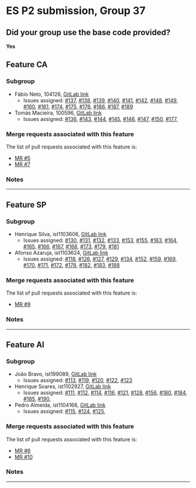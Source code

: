 # ES P2 submission, Group 37

## Did your group use the base code provided?

**Yes**

## Feature CA

### Subgroup
- Fábio Neto, 104126, [GitLab link](https://gitlab.rnl.tecnico.ulisboa.pt/ist1104126)
  + Issues assigned: [#137](https://gitlab.rnl.tecnico.ulisboa.pt/es/es24-37/-/issues/137), [#138](https://gitlab.rnl.tecnico.ulisboa.pt/es/es24-37/-/issues/138), [#139](https://gitlab.rnl.tecnico.ulisboa.pt/es/es24-37/-/issues/139), [#140](https://gitlab.rnl.tecnico.ulisboa.pt/es/es24-37/-/issues/140), [#141](https://gitlab.rnl.tecnico.ulisboa.pt/es/es24-37/-/issues/141), [#142](https://gitlab.rnl.tecnico.ulisboa.pt/es/es24-37/-/issues/142), [#148](https://gitlab.rnl.tecnico.ulisboa.pt/es/es24-37/-/issues/148), [#149](https://gitlab.rnl.tecnico.ulisboa.pt/es/es24-37/-/issues/149), [#160](https://gitlab.rnl.tecnico.ulisboa.pt/es/es24-37/-/issues/160), [#161](https://gitlab.rnl.tecnico.ulisboa.pt/es/es24-37/-/issues/161), [#174](https://gitlab.rnl.tecnico.ulisboa.pt/es/es24-37/-/issues/174), [#175](https://gitlab.rnl.tecnico.ulisboa.pt/es/es24-37/-/issues/175), [#176](https://gitlab.rnl.tecnico.ulisboa.pt/es/es24-37/-/issues/176), [#186](https://gitlab.rnl.tecnico.ulisboa.pt/es/es24-37/-/issues/186), [#187](https://gitlab.rnl.tecnico.ulisboa.pt/es/es24-37/-/issues/187), [#189](https://gitlab.rnl.tecnico.ulisboa.pt/es/es24-37/-/issues/189)
- Tomás Macieira, 100596, [GitLab link](https://gitlab.rnl.tecnico.ulisboa.pt/ist1100596)
  + Issues assigned: [#136](https://gitlab.rnl.tecnico.ulisboa.pt/es/es24-37/-/issues/136), [#143](https://gitlab.rnl.tecnico.ulisboa.pt/es/es24-37/-/issues/143), [#144](https://gitlab.rnl.tecnico.ulisboa.pt/es/es24-37/-/issues/144), [#145](https://gitlab.rnl.tecnico.ulisboa.pt/es/es24-37/-/issues/145), [#146](https://gitlab.rnl.tecnico.ulisboa.pt/es/es24-37/-/issues/146), [#147](https://gitlab.rnl.tecnico.ulisboa.pt/es/es24-37/-/issues/147), [#150](https://gitlab.rnl.tecnico.ulisboa.pt/es/es24-37/-/issues/150), [#177](https://gitlab.rnl.tecnico.ulisboa.pt/es/es24-37/-/issues/177),

### Merge requests associated with this feature

The list of pull requests associated with this feature is:

- [MR #5](https://gitlab.rnl.tecnico.ulisboa.pt/es/es24-37/-/merge_requests/5)
- [MR #7](https://gitlab.rnl.tecnico.ulisboa.pt/es/es24-37/-/merge_requests/7)

### Notes

---

## Feature SP

### Subgroup
- Henrique Silva, ist1103606, [GitLab link](https://gitlab.rnl.tecnico.ulisboa.pt/ist1103606)
    + Issues assigned: [#130](https://gitlab.rnl.tecnico.ulisboa.pt/es/es24-37/-/issues/130), [#131](https://gitlab.rnl.tecnico.ulisboa.pt/es/es24-37/-/issues/131), [#132](https://gitlab.rnl.tecnico.ulisboa.pt/es/es24-37/-/issues/132), [#133](https://gitlab.rnl.tecnico.ulisboa.pt/es/es24-37/-/issues/133), [#153](https://gitlab.rnl.tecnico.ulisboa.pt/es/es24-37/-/issues/153), [#155](https://gitlab.rnl.tecnico.ulisboa.pt/es/es24-37/-/issues/155), [#163](https://gitlab.rnl.tecnico.ulisboa.pt/es/es24-37/-/issues/163), [#164](https://gitlab.rnl.tecnico.ulisboa.pt/es/es24-37/-/issues/164), [#165](https://gitlab.rnl.tecnico.ulisboa.pt/es/es24-37/-/issues/165), [#166](https://gitlab.rnl.tecnico.ulisboa.pt/es/es24-37/-/issues/166), [#167](https://gitlab.rnl.tecnico.ulisboa.pt/es/es24-37/-/issues/167), [#168](https://gitlab.rnl.tecnico.ulisboa.pt/es/es24-37/-/issues/168), [#173](https://gitlab.rnl.tecnico.ulisboa.pt/es/es24-37/-/issues/173), [#179](https://gitlab.rnl.tecnico.ulisboa.pt/es/es24-37/-/issues/179), [#181](https://gitlab.rnl.tecnico.ulisboa.pt/es/es24-37/-/issues/181)
- Afonso Azaruja, ist1103624, [GitLab link](https://gitlab.rnl.tecnico.ulisboa.pt/ist1103624)
    + Issues assigned: [#118](https://gitlab.rnl.tecnico.ulisboa.pt/es/es24-37/-/issues/118), [#126](https://gitlab.rnl.tecnico.ulisboa.pt/es/es24-37/-/issues/126), [#127](https://gitlab.rnl.tecnico.ulisboa.pt/es/es24-37/-/issues/127), [#129](https://gitlab.rnl.tecnico.ulisboa.pt/es/es24-37/-/issues/129), [#134](https://gitlab.rnl.tecnico.ulisboa.pt/es/es24-37/-/issues/134), [#152](https://gitlab.rnl.tecnico.ulisboa.pt/es/es24-37/-/issues/152), [#159](https://gitlab.rnl.tecnico.ulisboa.pt/es/es24-37/-/issues/159), [#169](https://gitlab.rnl.tecnico.ulisboa.pt/es/es24-37/-/issues/169), [#170](https://gitlab.rnl.tecnico.ulisboa.pt/es/es24-37/-/issues/170), [#171](https://gitlab.rnl.tecnico.ulisboa.pt/es/es24-37/-/issues/171), [#172](https://gitlab.rnl.tecnico.ulisboa.pt/es/es24-37/-/issues/172), [#178](https://gitlab.rnl.tecnico.ulisboa.pt/es/es24-37/-/issues/178), [#182](https://gitlab.rnl.tecnico.ulisboa.pt/es/es24-37/-/issues/182), [#183](https://gitlab.rnl.tecnico.ulisboa.pt/es/es24-37/-/issues/183), [#188](https://gitlab.rnl.tecnico.ulisboa.pt/es/es24-37/-/issues/188)

### Merge requests associated with this feature

The list of pull requests associated with this feature is:

- [MR #9](https://gitlab.rnl.tecnico.ulisboa.pt/es/es24-37/-/merge_requests/9)

### Notes

---

## Feature AI

### Subgroup
- João Bravo, ist199089, [GitLab link](https://gitlab.rnl.tecnico.ulisboa.pt/ist199089)
  + Issues assigned: [#113](https://gitlab.rnl.tecnico.ulisboa.pt/es/es24-37/-/issues/113),
    [#119](https://gitlab.rnl.tecnico.ulisboa.pt/es/es24-37/-/issues/119), [#120](https://gitlab.rnl.tecnico.ulisboa.pt/es/es24-37/-/issues/120), [#122](https://gitlab.rnl.tecnico.ulisboa.pt/es/es24-37/-/issues/122), [#123](https://gitlab.rnl.tecnico.ulisboa.pt/es/es24-37/-/issues/123)
- Henrique Soares, ist1102927, [GitLab link](https://gitlab.rnl.tecnico.ulisboa.pt/ist1102927)
  + Issues assigned: [#111](https://gitlab.rnl.tecnico.ulisboa.pt/es/es24-37/-/issues/111), [#112](https://gitlab.rnl.tecnico.ulisboa.pt/es/es24-37/-/issues/112), [#114](https://gitlab.rnl.tecnico.ulisboa.pt/es/es24-37/-/issues/114), [#116](https://gitlab.rnl.tecnico.ulisboa.pt/es/es24-37/-/issues/116), [#121](https://gitlab.rnl.tecnico.ulisboa.pt/es/es24-37/-/issues/121), [#128](https://gitlab.rnl.tecnico.ulisboa.pt/es/es24-37/-/issues/128), [#156](https://gitlab.rnl.tecnico.ulisboa.pt/es/es24-37/-/issues/156), [#180](https://gitlab.rnl.tecnico.ulisboa.pt/es/es24-37/-/issues/180), [#184](https://gitlab.rnl.tecnico.ulisboa.pt/es/es24-37/-/issues/184), [#185](https://gitlab.rnl.tecnico.ulisboa.pt/es/es24-37/-/issues/185), [#190](https://gitlab.rnl.tecnico.ulisboa.pt/es/es24-37/-/issues/190),
- Pedro Almeida, ist1104168, [GitLab link](https://gitlab.rnl.tecnico.ulisboa.pt/ist1104168)
  + Issues assigned: [#115](https://gitlab.rnl.tecnico.ulisboa.pt/es/es24-37/-/issues/115),
    [#124](https://gitlab.rnl.tecnico.ulisboa.pt/es/es24-37/-/issues/124), [#125](https://gitlab.rnl.tecnico.ulisboa.pt/es/es24-37/-/issues/125),



### Merge requests associated with this feature

The list of pull requests associated with this feature is:

- [MR #6](https://gitlab.rnl.tecnico.ulisboa.pt/es/es24-37/-/merge_requests/6)
- [MR #10](https://gitlab.rnl.tecnico.ulisboa.pt/es/es24-37/-/merge_requests/10)


### Notes

---
